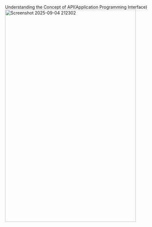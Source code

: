 Understanding the Concept of API(Application Programming Interface)
<img width="429" height="694" alt="Screenshot 2025-09-04 212302" src="https://github.com/user-attachments/assets/397e5827-ada8-4064-9ab1-3728a9ff92eb" />
